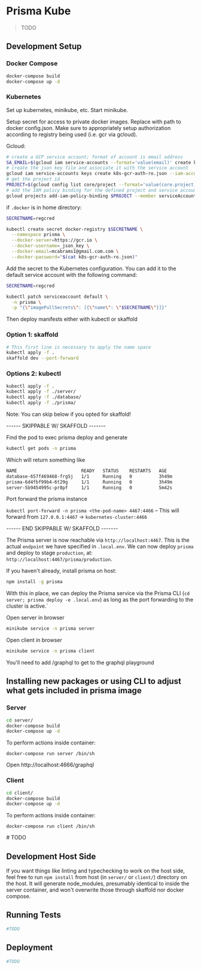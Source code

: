 # Prisma Kube
> TODO

## Development Setup

### Docker Compose

```sh
docker-compose build
docker-compose up -d
```


### Kubernetes

Set up kubernetes, minikube, etc.  Start minikube.

Setup secret for access to private docker images.  Replace with path to
docker config.json.  Make sure to appropriately setup authorization according
to registry being used (i.e. gcr via gcloud).

Gcloud:
```sh
# create a GCP service account; format of account is email address
SA_EMAIL=$(gcloud iam service-accounts --format='value(email)' create k8s-gcr-auth-ro)
# create the json key file and associate it with the service account
gcloud iam service-accounts keys create k8s-gcr-auth-ro.json --iam-account=$SA_EMAIL
# get the project id
PROJECT=$(gcloud config list core/project --format='value(core.project)')
# add the IAM policy binding for the defined project and service account
gcloud projects add-iam-policy-binding $PROJECT --member serviceAccount:$SA_EMAIL --role roles/storage.objectViewer
```

if `.docker` is in home directory:
```sh
SECRETNAME=regcred

kubectl create secret docker-registry $SECRETNAME \
  --namespace prisma \
  --docker-server=https://gcr.io \
  --docker-username=_json_key \
  --docker-email=mcabrams1@gmail.com.com \
  --docker-password="$(cat k8s-gcr-auth-ro.json)"
```

Add the secret to the Kubernetes configuration.
You can add it to the default service account with the following command:

```sh
SECRETNAME=regcred

kubectl patch serviceaccount default \
  -n prisma \
  -p "{\"imagePullSecrets\": [{\"name\": \"$SECRETNAME\"}]}"
```

Then deploy manifests either with kubectl or skaffold


### Option 1: skaffold

```sh
# This first line is necessary to apply the name space
kubectl apply -f .
skaffold dev --port-forward
```

### Options 2: kubectl

```sh
kubectl apply -f .
kubectl apply -f ./server/
kubectl apply -f ./database/
kubectl apply -f ./prisma/
```

Note: You can skip below if you opted for skaffold!

------ SKIPPABLE W/ SKAFFOLD -------

Find the pod to exec prisma deploy and generate

```sh
kubectl get pods -n prisma
```

Which will return something like

```sh
NAME                        READY   STATUS    RESTARTS   AGE
database-657f469468-frg5j   1/1     Running   0          3h49m
prisma-6d4fbf99b4-6t29g     1/1     Running   0          3h49m
server-5b9454995c-pr8pf     1/1     Running   0          5m42s
```

Port forward the prisma instance

`kubectl port-forward -n prisma <the-pod-name> 4467:4466` – This will
forward from `127.0.0.1:4467` -> `kubernetes-cluster:4466`

------ END SKIPPABLE W/ SKAFFOLD -------

The Prisma server is now reachable via `http://localhost:4467`. This is the
actual `endpoint` we have specified in `.local.env`. We can now deploy
`prisma` and deploy to stage `production`, at:
`http://localhost:4467/prisma/production`.

If you haven't already, install prisma on host:
```sh
npm install -g prisma
```

With this in place, we can deploy the Prisma service via the Prisma CLI
(`cd server; prisma deploy -e .local.env`) as long as the port
forwarding to the cluster is active.`

<!-- Then exec sh on server pod and deploy prisma -->

<!-- ```sh -->
<!-- kubectl exec -it -n prisma server-5b9454995c-pr8pf /bin/sh -->
<!-- ./node_modules/.bin/prisma deploy -->
<!-- ./node_modules/.bin/prisma generate -->
<!-- ``` -->


Open server in browser
```sh
minikube service -n prisma server
```

Open client in browser
```sh
minikube service -n prisma client
```


You'll need to add /graphql to get to the graphql playground

## Installing new packages or using CLI to adjust what gets included in prisma image

### Server
```sh
cd server/
docker-compose build
docker-compose up -d
```

To perform actions inside container:
```
docker-compose run server /bin/sh
```

Open http://localhost:4666/graphql


### Client
```sh
cd client/
docker-compose build
docker-compose up -d
```

To perform actions inside container:
```
docker-compose run client /bin/sh
```

\# TODO

## Development Host Side

If you want things like linting and typechecking to work on the host side,
feel free to run `npm install` from host (in `server/` or `client/`) directory
on the host.  It will generate node_modules, presumably identical to inside the
server container, and won't overwrite those through skaffold nor docker
compose.


## Running Tests
```sh
#TODO
```
## Deployment
```sh
#TODO
```
